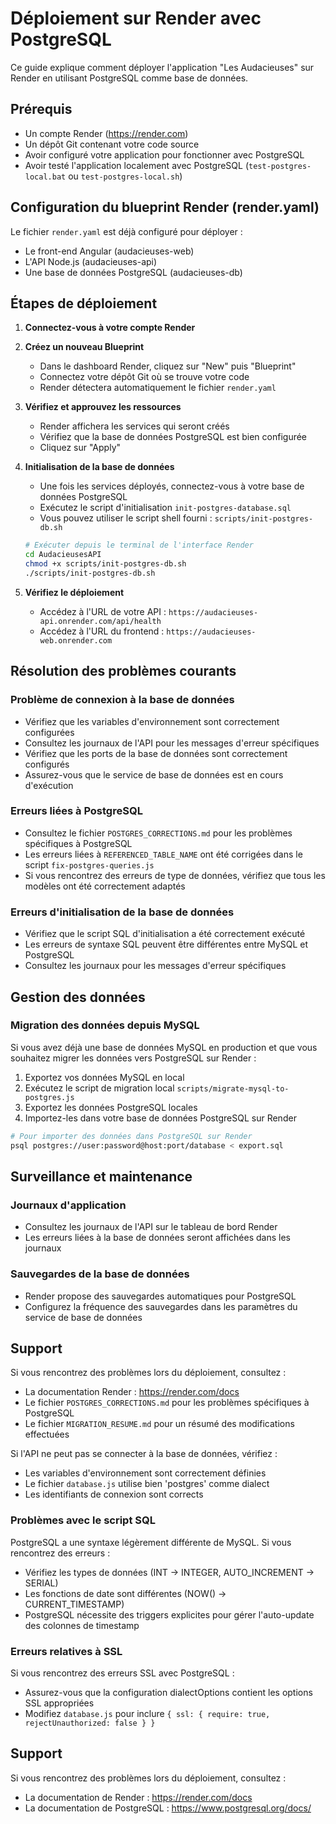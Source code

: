 # Déploiement sur Render avec PostgreSQL

Ce guide explique comment déployer l'application "Les Audacieuses" sur Render en utilisant PostgreSQL comme base de données.

## Prérequis

- Un compte Render (https://render.com)
- Un dépôt Git contenant votre code source
- Avoir configuré votre application pour fonctionner avec PostgreSQL
- Avoir testé l'application localement avec PostgreSQL (`test-postgres-local.bat` ou `test-postgres-local.sh`)

## Configuration du blueprint Render (render.yaml)

Le fichier `render.yaml` est déjà configuré pour déployer :
- Le front-end Angular (audacieuses-web)
- L'API Node.js (audacieuses-api)
- Une base de données PostgreSQL (audacieuses-db)

## Étapes de déploiement

1. **Connectez-vous à votre compte Render**

2. **Créez un nouveau Blueprint**
   - Dans le dashboard Render, cliquez sur "New" puis "Blueprint"
   - Connectez votre dépôt Git où se trouve votre code
   - Render détectera automatiquement le fichier `render.yaml`

3. **Vérifiez et approuvez les ressources**
   - Render affichera les services qui seront créés
   - Vérifiez que la base de données PostgreSQL est bien configurée
   - Cliquez sur "Apply"

4. **Initialisation de la base de données**
   - Une fois les services déployés, connectez-vous à votre base de données PostgreSQL
   - Exécutez le script d'initialisation `init-postgres-database.sql`
   - Vous pouvez utiliser le script shell fourni : `scripts/init-postgres-db.sh`

   ```bash
   # Exécuter depuis le terminal de l'interface Render
   cd AudacieusesAPI
   chmod +x scripts/init-postgres-db.sh
   ./scripts/init-postgres-db.sh
   ```

5. **Vérifiez le déploiement**
   - Accédez à l'URL de votre API : `https://audacieuses-api.onrender.com/api/health`
   - Accédez à l'URL du frontend : `https://audacieuses-web.onrender.com`

## Résolution des problèmes courants

### Problème de connexion à la base de données
- Vérifiez que les variables d'environnement sont correctement configurées
- Consultez les journaux de l'API pour les messages d'erreur spécifiques
- Vérifiez que les ports de la base de données sont correctement configurés
- Assurez-vous que le service de base de données est en cours d'exécution

### Erreurs liées à PostgreSQL
- Consultez le fichier `POSTGRES_CORRECTIONS.md` pour les problèmes spécifiques à PostgreSQL
- Les erreurs liées à `REFERENCED_TABLE_NAME` ont été corrigées dans le script `fix-postgres-queries.js`
- Si vous rencontrez des erreurs de type de données, vérifiez que tous les modèles ont été correctement adaptés

### Erreurs d'initialisation de la base de données
- Vérifiez que le script SQL d'initialisation a été correctement exécuté
- Les erreurs de syntaxe SQL peuvent être différentes entre MySQL et PostgreSQL
- Consultez les journaux pour les messages d'erreur spécifiques

## Gestion des données

### Migration des données depuis MySQL
Si vous avez déjà une base de données MySQL en production et que vous souhaitez migrer les données vers PostgreSQL sur Render :

1. Exportez vos données MySQL en local
2. Exécutez le script de migration local `scripts/migrate-mysql-to-postgres.js`
3. Exportez les données PostgreSQL locales
4. Importez-les dans votre base de données PostgreSQL sur Render

```bash
# Pour importer des données dans PostgreSQL sur Render
psql postgres://user:password@host:port/database < export.sql
```

## Surveillance et maintenance

### Journaux d'application
- Consultez les journaux de l'API sur le tableau de bord Render
- Les erreurs liées à la base de données seront affichées dans les journaux

### Sauvegardes de la base de données
- Render propose des sauvegardes automatiques pour PostgreSQL
- Configurez la fréquence des sauvegardes dans les paramètres du service de base de données

## Support

Si vous rencontrez des problèmes lors du déploiement, consultez :
- La documentation Render : https://render.com/docs
- Le fichier `POSTGRES_CORRECTIONS.md` pour les problèmes spécifiques à PostgreSQL
- Le fichier `MIGRATION_RESUME.md` pour un résumé des modifications effectuées

Si l'API ne peut pas se connecter à la base de données, vérifiez :
- Les variables d'environnement sont correctement définies
- Le fichier `database.js` utilise bien 'postgres' comme dialect
- Les identifiants de connexion sont corrects

### Problèmes avec le script SQL

PostgreSQL a une syntaxe légèrement différente de MySQL. Si vous rencontrez des erreurs :
- Vérifiez les types de données (INT → INTEGER, AUTO_INCREMENT → SERIAL)
- Les fonctions de date sont différentes (NOW() → CURRENT_TIMESTAMP)
- PostgreSQL nécessite des triggers explicites pour gérer l'auto-update des colonnes de timestamp

### Erreurs relatives à SSL

Si vous rencontrez des erreurs SSL avec PostgreSQL :
- Assurez-vous que la configuration dialectOptions contient les options SSL appropriées
- Modifiez `database.js` pour inclure `{ ssl: { require: true, rejectUnauthorized: false } }`

## Support

Si vous rencontrez des problèmes lors du déploiement, consultez :
- La documentation de Render : https://render.com/docs
- La documentation de PostgreSQL : https://www.postgresql.org/docs/
